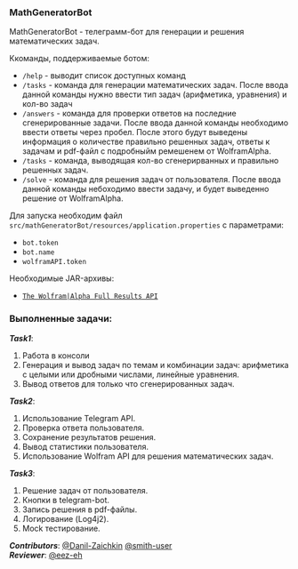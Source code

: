
### MathGeneratorBot
MathGeneratorBot - телеграмм-бот
для генерации и решения математических задач.

Ккоманды, поддерживаемые ботом:

* `/help` - выводит список доступных команд
* `/tasks` - команда для генерации математических задач. После ввода данной команды нужно ввести тип задач (арифметика, уравнения) и кол-во задач
* `/answers` - команда для проверки ответов на последние сгенерированные задачи. После ввода данной команды необходимо ввести ответы через пробел. После этого будут выведены информация о количестве правильно решенных задач, ответы к задачам и pdf-файл с подробныйм ремешенем от WolframAlpha.
* `/tasks` - команда, выводящая кол-во сгенерирванных и правильно решенных задач.
* `/solve` - команда для решения задач от пользователя. После ввода данной команды небоходимо ввести задачу, и будет выведенно решение от WolframAlpha.


Для запуска необходим файл 
`src/mathGeneratorBot/resources/application.properties` с параметрами:
* `bot.token`
* `bot.name`
* `wolframAPI.token`

Необходимые JAR-архивы:
* [`The Wolfram|Alpha Full Results API`](https://products.wolframalpha.com/_next/static/zip/Java_Binding_1_1.zip)

### Выполненные задачи:

_**Task1**_:
1. Работа в консоли
2. Генерация и вывод задач по темам и комбинации задач: арифметика с целыми или дробными числами, линейные уравнения.
3. Вывод ответов для только что сгенерированных задач.

_**Task2**_:
1. Использование Telegram API.
2. Проверка ответа пользователя.
3. Сохранение результатов решения.
4. Вывод статистики пользователя.
5. Использование Wolfram API для решения математических задач.

_**Task3**_:
1. Решение задач от пользователя.
2. Кнопки в telegram-bot.
3. Запись решения в pdf-файлы.
4. Логирование (Log4j2).
5. Mock тестирование.


_**Contributors**_: [@Danil-Zaichkin]() [@smith-user]() <br>
_**Reviewer**_: [@eez-eh]()
